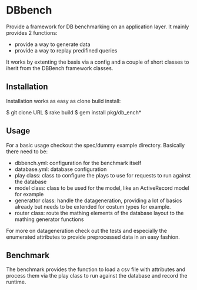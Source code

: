 # DBbench

Provide a framework for DB benchmarking on an application layer. It mainly
provides 2 functions:

  * provide a way to generate data
  * provide a way to replay predifined queries

It works by extenting the basis via a config and a couple of short classes to
iherit from the DBBench framework classes.

## Installation

Installation works as easy as clone build install:

  $ git clone URL
  $ rake build 
  $ gem install pkg/db\_ench\*

## Usage

For a basic usage checkout the spec/dummy example directory. Basically there
need to be:

  * dbbench.yml: configuration for the benchmark itself
  * database.yml: database configuration
  * play class: class to configure the plays to use for requests to run against
    the database
  * model class: class to be used for the model, like an ActiveRecord model for
    example
  * generattor class: handle the datageneration, providing a lot of basics
    already but needs to be extended for costum types for example.
  * router class: route the mathing elements of the database layout to the
    mathing generator functions

For more on datageneration check out the tests and especially the enumerated
attributes to provide preprocessed data in an easy fashion.

## Benchmark

The benchmark provides the function to load a csv file with attributes and
process them via the play class to run against the database and record the
runtime. 



